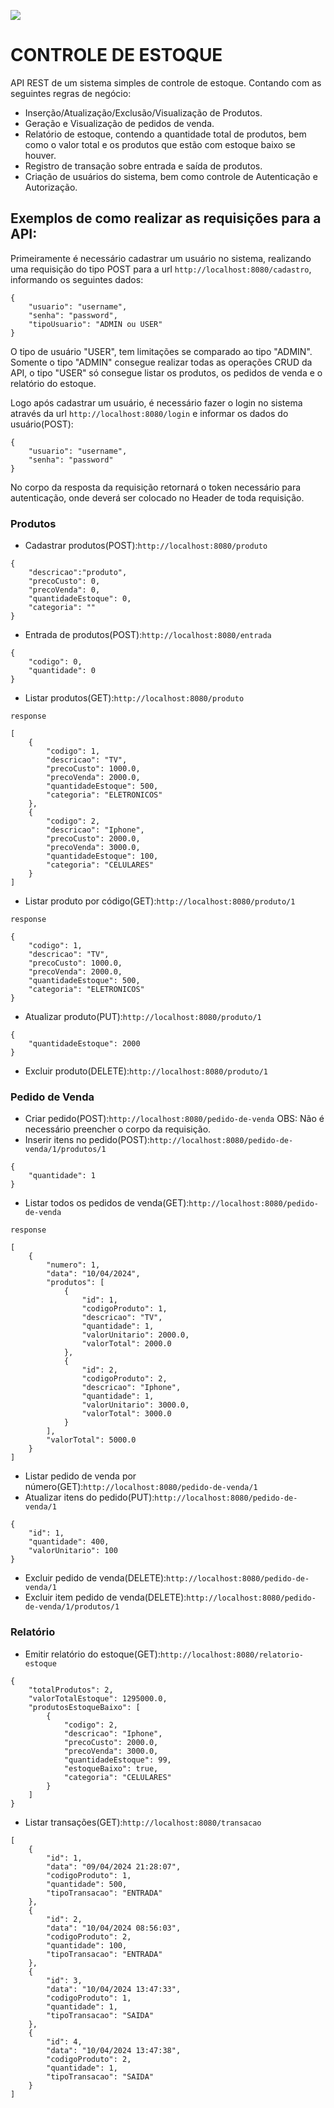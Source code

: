 ![](https://cdn-icons-png.flaticon.com/128/5735/5735178.png)
# CONTROLE DE ESTOQUE 
API REST de um sistema simples de controle de estoque. Contando com as seguintes regras de negócio:

- Inserção/Atualização/Exclusão/Visualização de Produtos.
- Geração e Visualização de pedidos de venda.
- Relatório de estoque, contendo a quantidade total de produtos, bem como o valor total e os produtos que estão com estoque baixo se houver.
- Registro de transação sobre entrada e saída de produtos.
- Criação de usuários do sistema, bem como controle de Autenticação e Autorização.

## Exemplos de como realizar as requisições para a API:
Primeiramente é necessário cadastrar um usuário no sistema, realizando uma requisição do tipo POST para a url `http://localhost:8080/cadastro`, informando os 
seguintes dados:
```
{
    "usuario": "username",
    "senha": "password",
    "tipoUsuario": "ADMIN ou USER"
}
```
O tipo de usuário "USER", tem limitações se comparado ao tipo "ADMIN". Somente o tipo "ADMIN" consegue realizar todas as operações CRUD da API,
o tipo "USER" só consegue listar os produtos, os pedidos de venda e o relatório do estoque.

Logo após cadastrar um usuário, é necessário fazer o login no sistema através da url `http://localhost:8080/login` e informar os dados do usuário(POST):
```
{
    "usuario": "username",
    "senha": "password"
}
``` 
No corpo da resposta da requisição retornará o token necessário para autenticação, onde deverá ser colocado no Header 
de toda requisição.

### Produtos
* Cadastrar produtos(POST):`http://localhost:8080/produto`
````
{
    "descricao":"produto",
    "precoCusto": 0,
    "precoVenda": 0,
    "quantidadeEstoque": 0,
    "categoria": ""
}
````
* Entrada de produtos(POST):`http://localhost:8080/entrada`
```
{
    "codigo": 0,
    "quantidade": 0
}
```
* Listar produtos(GET):`http://localhost:8080/produto`
```
response

[
    {
        "codigo": 1,
        "descricao": "TV",
        "precoCusto": 1000.0,
        "precoVenda": 2000.0,
        "quantidadeEstoque": 500,
        "categoria": "ELETRONICOS"
    },
    {
        "codigo": 2,
        "descricao": "Iphone",
        "precoCusto": 2000.0,
        "precoVenda": 3000.0,
        "quantidadeEstoque": 100,
        "categoria": "CELULARES"
    }
]
```
* Listar produto por código(GET):`http://localhost:8080/produto/1`
```
response

{
    "codigo": 1,
    "descricao": "TV",
    "precoCusto": 1000.0,
    "precoVenda": 2000.0,
    "quantidadeEstoque": 500,
    "categoria": "ELETRONICOS"
}
```
* Atualizar produto(PUT):`http://localhost:8080/produto/1`
```
{
    "quantidadeEstoque": 2000
}
```
* Excluir produto(DELETE):`http://localhost:8080/produto/1`

### Pedido de Venda
* Criar pedido(POST):`http://localhost:8080/pedido-de-venda`
OBS: Não é necessário preencher o corpo da requisição.
* Inserir itens no pedido(POST):`http://localhost:8080/pedido-de-venda/1/produtos/1`
```
{
    "quantidade": 1
}
```
* Listar todos os pedidos de venda(GET):`http://localhost:8080/pedido-de-venda`
```
response

[
    {
        "numero": 1,
        "data": "10/04/2024",
        "produtos": [
            {
                "id": 1,
                "codigoProduto": 1,
                "descricao": "TV",
                "quantidade": 1,
                "valorUnitario": 2000.0,
                "valorTotal": 2000.0
            },
            {
                "id": 2,
                "codigoProduto": 2,
                "descricao": "Iphone",
                "quantidade": 1,
                "valorUnitario": 3000.0,
                "valorTotal": 3000.0
            }
        ],
        "valorTotal": 5000.0
    }
]
```
* Listar pedido de venda por número(GET):`http://localhost:8080/pedido-de-venda/1`
* Atualizar itens do pedido(PUT):`http://localhost:8080/pedido-de-venda/1`
````
{
    "id": 1,
    "quantidade": 400,
    "valorUnitario": 100
}
````
* Excluir pedido de venda(DELETE):`http://localhost:8080/pedido-de-venda/1`
* Excluir item pedido de venda(DELETE):`http://localhost:8080/pedido-de-venda/1/produtos/1`

### Relatório

* Emitir relatório do estoque(GET):`http://localhost:8080/relatorio-estoque`
```
{
    "totalProdutos": 2,
    "valorTotalEstoque": 1295000.0,
    "produtosEstoqueBaixo": [
        {
            "codigo": 2,
            "descricao": "Iphone",
            "precoCusto": 2000.0,
            "precoVenda": 3000.0,
            "quantidadeEstoque": 99,
            "estoqueBaixo": true,
            "categoria": "CELULARES"
        }
    ]
}
```
* Listar transações(GET):`http://localhost:8080/transacao`
```
[
    {
        "id": 1,
        "data": "09/04/2024 21:28:07",
        "codigoProduto": 1,
        "quantidade": 500,
        "tipoTransacao": "ENTRADA"
    },
    {
        "id": 2,
        "data": "10/04/2024 08:56:03",
        "codigoProduto": 2,
        "quantidade": 100,
        "tipoTransacao": "ENTRADA"
    },
    {
        "id": 3,
        "data": "10/04/2024 13:47:33",
        "codigoProduto": 1,
        "quantidade": 1,
        "tipoTransacao": "SAIDA"
    },
    {
        "id": 4,
        "data": "10/04/2024 13:47:38",
        "codigoProduto": 2,
        "quantidade": 1,
        "tipoTransacao": "SAIDA"
    }
]
```






